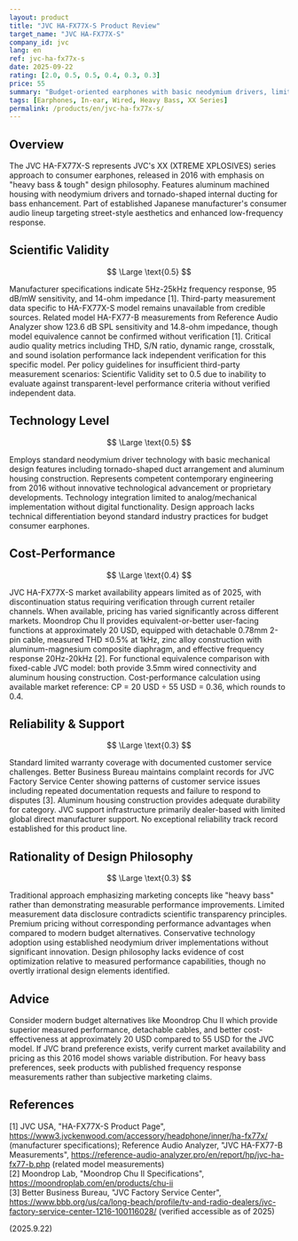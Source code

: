 ```yaml
---
layout: product
title: "JVC HA-FX77X-S Product Review"
target_name: "JVC HA-FX77X-S"
company_id: jvc
lang: en
ref: jvc-ha-fx77x-s
date: 2025-09-22
rating: [2.0, 0.5, 0.5, 0.4, 0.3, 0.3]
price: 55
summary: "Budget-oriented earphones with basic neodymium drivers, limited measurement data disclosure, and poor cost-performance against modern alternatives"
tags: [Earphones, In-ear, Wired, Heavy Bass, XX Series]
permalink: /products/en/jvc-ha-fx77x-s/
---
```


## Overview

The JVC HA-FX77X-S represents JVC's XX (XTREME XPLOSIVES) series approach to consumer earphones, released in 2016 with emphasis on "heavy bass & tough" design philosophy. Features aluminum machined housing with neodymium drivers and tornado-shaped internal ducting for bass enhancement. Part of established Japanese manufacturer's consumer audio lineup targeting street-style aesthetics and enhanced low-frequency response.

## Scientific Validity

$$ \Large \text{0.5} $$

Manufacturer specifications indicate 5Hz-25kHz frequency response, 95 dB/mW sensitivity, and 14-ohm impedance [1]. Third-party measurement data specific to HA-FX77X-S model remains unavailable from credible sources. Related model HA-FX77-B measurements from Reference Audio Analyzer show 123.6 dB SPL sensitivity and 14.8-ohm impedance, though model equivalence cannot be confirmed without verification [1]. Critical audio quality metrics including THD, S/N ratio, dynamic range, crosstalk, and sound isolation performance lack independent verification for this specific model. Per policy guidelines for insufficient third-party measurement scenarios: Scientific Validity set to 0.5 due to inability to evaluate against transparent-level performance criteria without verified independent data.

## Technology Level

$$ \Large \text{0.5} $$

Employs standard neodymium driver technology with basic mechanical design features including tornado-shaped duct arrangement and aluminum housing construction. Represents competent contemporary engineering from 2016 without innovative technological advancement or proprietary developments. Technology integration limited to analog/mechanical implementation without digital functionality. Design approach lacks technical differentiation beyond standard industry practices for budget consumer earphones.

## Cost-Performance

$$ \Large \text{0.4} $$

JVC HA-FX77X-S market availability appears limited as of 2025, with discontinuation status requiring verification through current retailer channels. When available, pricing has varied significantly across different markets. Moondrop Chu II provides equivalent-or-better user-facing functions at approximately 20 USD, equipped with detachable 0.78mm 2-pin cable, measured THD ≤0.5% at 1kHz, zinc alloy construction with aluminum-magnesium composite diaphragm, and effective frequency response 20Hz-20kHz [2]. For functional equivalence comparison with fixed-cable JVC model: both provide 3.5mm wired connectivity and aluminum housing construction. Cost-performance calculation using available market reference: CP = 20 USD ÷ 55 USD = 0.36, which rounds to 0.4.

## Reliability & Support

$$ \Large \text{0.3} $$

Standard limited warranty coverage with documented customer service challenges. Better Business Bureau maintains complaint records for JVC Factory Service Center showing patterns of customer service issues including repeated documentation requests and failure to respond to disputes [3]. Aluminum housing construction provides adequate durability for category. JVC support infrastructure primarily dealer-based with limited global direct manufacturer support. No exceptional reliability track record established for this product line.

## Rationality of Design Philosophy

$$ \Large \text{0.3} $$

Traditional approach emphasizing marketing concepts like "heavy bass" rather than demonstrating measurable performance improvements. Limited measurement data disclosure contradicts scientific transparency principles. Premium pricing without corresponding performance advantages when compared to modern budget alternatives. Conservative technology adoption using established neodymium driver implementations without significant innovation. Design philosophy lacks evidence of cost optimization relative to measured performance capabilities, though no overtly irrational design elements identified.

## Advice

Consider modern budget alternatives like Moondrop Chu II which provide superior measured performance, detachable cables, and better cost-effectiveness at approximately 20 USD compared to 55 USD for the JVC model. If JVC brand preference exists, verify current market availability and pricing as this 2016 model shows variable distribution. For heavy bass preferences, seek products with published frequency response measurements rather than subjective marketing claims.

## References

[1] JVC USA, "HA-FX77X-S Product Page", https://www3.jvckenwood.com/accessory/headphone/inner/ha-fx77x/ (manufacturer specifications); Reference Audio Analyzer, "JVC HA-FX77-B Measurements", https://reference-audio-analyzer.pro/en/report/hp/jvc-ha-fx77-b.php (related model measurements)  
[2] Moondrop Lab, "Moondrop Chu II Specifications", https://moondroplab.com/en/products/chu-ii  
[3] Better Business Bureau, "JVC Factory Service Center", https://www.bbb.org/us/ca/long-beach/profile/tv-and-radio-dealers/jvc-factory-service-center-1216-100116028/ (verified accessible as of 2025)

(2025.9.22)